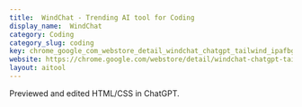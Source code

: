 ```yaml
---
title:  WindChat - Trending AI tool for Coding
display_name:  WindChat
category: Coding
category_slug: coding
key: chrome_google_com_webstore_detail_windchat_chatgpt_tailwind_ipafbgdehd
website: https://chrome.google.com/webstore/detail/windchat-chatgpt-tailwind/ipafbgdehdljgphjgfmpkohhbelebdhm
layout: aitool
---
```


Previewed and edited HTML/CSS in ChatGPT.
